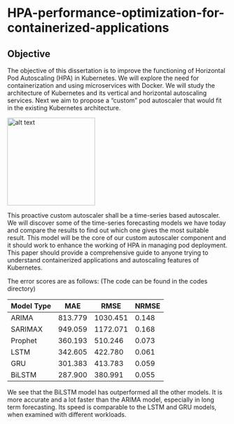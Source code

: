 # HPA-performance-optimization-for-containerized-applications

## Objective

The objective of this dissertation is to improve the functioning of Horizontal Pod Autoscaling (HPA) in Kubernetes. We will explore the need for containerization and using microservices with Docker. We will study the architecture of Kubernetes and its vertical and horizontal autoscaling services. Next we aim to propose a “custom” pod autoscaler that would fit in the existing Kubernetes architecture.

<img src="app/src/main/res/screenshots/trending_tab.jpeg" alt="alt text" width="200">

This proactive custom autoscaler shall be a time-series based autoscaler. We will discover some of the time-series forecasting models we have today and compare the results to find out which one gives the most suitable result. This model will be the core of our custom autoscaler component and it should work to enhance the working of HPA in managing pod deployment. This paper should provide a comprehensive guide to anyone trying to understand containerized applications and autoscaling features of Kubernetes.

The error scores are as follows: (The code can be found in the codes directory)

| Model Type | MAE | RMSE | NRMSE
| --- | --- | --- | --- 
| ARIMA | 813.779 | 1030.451 | 0.148 
| SARIMAX | 949.059 | 1172.071 | 0.168 
| Prophet | 360.193 | 510.246 | 0.073
| LSTM | 342.605 | 422.780 | 0.061 
| GRU | 301.383 | 413.783 | 0.059
| BiLSTM | 287.900 | 380.991 | 0.055

We see that the BiLSTM model has outperformed all the other models. It is more accurate and a lot faster than the ARIMA model, especially in long term forecasting. Its speed is comparable to the LSTM and GRU models, when examined with different workloads.
